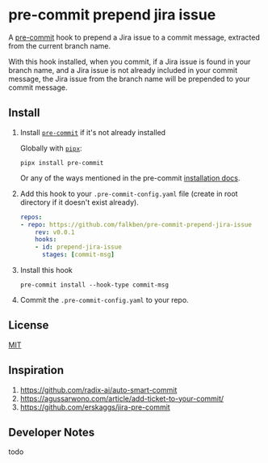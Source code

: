 # pre-commit prepend jira issue

A [pre-commit](https://pre-commit.com/) hook to prepend a Jira issue to a commit message, extracted from the current branch name.

With this hook installed, when you commit, if a Jira issue is found in your branch name, and a Jira issue is not already included in your commit message, the Jira issue from the branch name will be prepended to your commit message.

## Install

1. Install [`pre-commit`](https://pre-commit.com/) if it's not already installed

    Globally with [`pipx`](https://github.com/pypa/pipx):

    ```command
    pipx install pre-commit
    ```

    Or any of the ways mentioned in the pre-commit [installation docs](https://pre-commit.com/#installation).

2. Add this hook to your `.pre-commit-config.yaml` file (create in root directory if it doesn't exist already).

    ```yaml
    repos:
    - repo: https://github.com/falkben/pre-commit-prepend-jira-issue
        rev: v0.0.1
        hooks:
        - id: prepend-jira-issue
          stages: [commit-msg]
    ```

3. Install this hook

    ```command
    pre-commit install --hook-type commit-msg
    ```

4. Commit the `.pre-commit-config.yaml` to your repo.

## License

[MIT](LICENSE)

## Inspiration

1. <https://github.com/radix-ai/auto-smart-commit>
2. <https://agussarwono.com/article/add-ticket-to-your-commit/>
3. <https://github.com/erskaggs/jira-pre-commit>

## Developer Notes

todo
